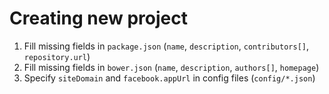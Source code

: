 # Creating new project

1. Fill missing fields in `package.json` (`name`, `description`, `contributors[]`, `repository.url`)
2. Fill missing fields in `bower.json` (`name`, `description`, `authors[]`, `homepage`)
3. Specify `siteDomain` and `facebook.appUrl` in config files (`config/*.json`)

